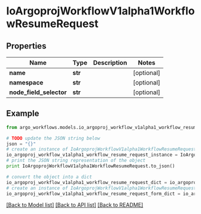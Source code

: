 # IoArgoprojWorkflowV1alpha1WorkflowResumeRequest


## Properties

Name | Type | Description | Notes
------------ | ------------- | ------------- | -------------
**name** | **str** |  | [optional] 
**namespace** | **str** |  | [optional] 
**node_field_selector** | **str** |  | [optional] 

## Example

```python
from argo_workflows.models.io_argoproj_workflow_v1alpha1_workflow_resume_request import IoArgoprojWorkflowV1alpha1WorkflowResumeRequest

# TODO update the JSON string below
json = "{}"
# create an instance of IoArgoprojWorkflowV1alpha1WorkflowResumeRequest from a JSON string
io_argoproj_workflow_v1alpha1_workflow_resume_request_instance = IoArgoprojWorkflowV1alpha1WorkflowResumeRequest.from_json(json)
# print the JSON string representation of the object
print IoArgoprojWorkflowV1alpha1WorkflowResumeRequest.to_json()

# convert the object into a dict
io_argoproj_workflow_v1alpha1_workflow_resume_request_dict = io_argoproj_workflow_v1alpha1_workflow_resume_request_instance.to_dict()
# create an instance of IoArgoprojWorkflowV1alpha1WorkflowResumeRequest from a dict
io_argoproj_workflow_v1alpha1_workflow_resume_request_form_dict = io_argoproj_workflow_v1alpha1_workflow_resume_request.from_dict(io_argoproj_workflow_v1alpha1_workflow_resume_request_dict)
```
[[Back to Model list]](../README.md#documentation-for-models) [[Back to API list]](../README.md#documentation-for-api-endpoints) [[Back to README]](../README.md)


